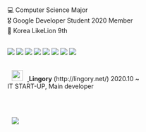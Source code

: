 💻 Computer Science Major <br>
🎖 Google Developer Student 2020 Member<br>
🦁 Korea LikeLion 9th <br><br>

 
<img src="https://img.shields.io/badge/Flutter-3766AB?style=flat-square&logo=flutter&logoColor=white"/></a> <img src="https://img.shields.io/badge/Dart-3766AB?style=flat-square&logo=dart&logoColor=white"/></a> <img src="https://img.shields.io/badge/React-3766AB?style=flat-square&logo=React&logoColor=white"/></a> <img src="https://img.shields.io/badge/JavaScript-3766AB?style=flat-square&logo=JavaScript&logoColor=white"/></a> <img src="https://img.shields.io/badge/Django-3766AB?style=flat-square&logo=Django&logoColor=white"/></a> <img src="https://img.shields.io/badge/Python-3766AB?style=flat-square&logo=Python&logoColor=white"/></a> <img src="https://img.shields.io/badge/Firebase-3766AB?style=flat-square&logo=Firebase&logoColor=white"/></a> <img src="https://img.shields.io/badge/JAVA-3766AB?style=flat-square&logo=JAVA&logoColor=white"/></a>

<br>

 <a href="http://lingory.net">
    <img 
        src="https://play-lh.googleusercontent.com/Tl08df19MlhTQFPky53PteQ2xD-MAUSzGNnGlPDV3xoKlh3ihYLsF54b51xIzlUC3CA=s360-rw",
         width=25px;
         height=25px;
        style="margin-left : 10px; margin-right : 10px;"/>
</a>
 <b>Lingory</b> (http://lingory.net/) 2020.10 ~ <br>
 IT START-UP, Main developer

<br><br>

<a href="https://muhly.tistory.com/">
    <img 
        src="http://img.shields.io/badge/-Tech%20Blog-655ced?style=flat&logo=github&link=https://muhly.tistory.com/"
        style="height : auto; margin-left : 10px; margin-right : 10px;"/>
</a>
